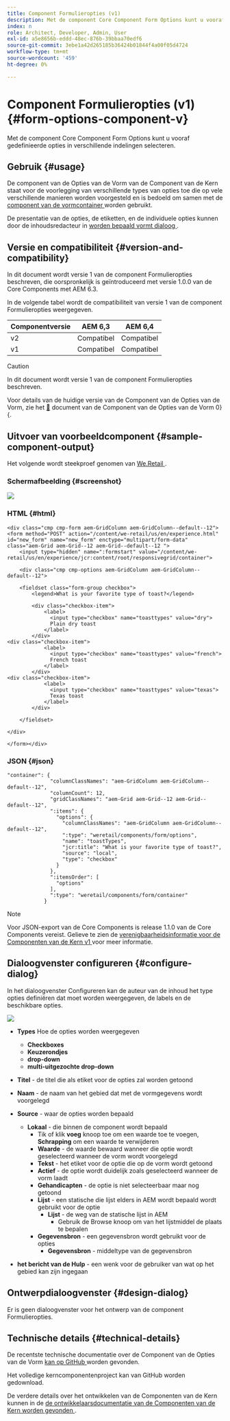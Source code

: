 ```yaml
---
title: Component Formulieropties (v1)
description: Met de component Core Component Form Options kunt u vooraf gedefinieerde opties in verschillende indelingen selecteren.
index: n
role: Architect, Developer, Admin, User
exl-id: a5e8656b-eddd-48ec-876b-39bbaa70edf6
source-git-commit: 3ebe1a42d265185b36424b01844f4a00f05d4724
workflow-type: tm+mt
source-wordcount: '459'
ht-degree: 0%

---
```


# Component Formulieropties (v1) {#form-options-component-v}

Met de component Core Component Form Options kunt u vooraf gedefinieerde opties in verschillende indelingen selecteren.

## Gebruik {#usage}

De component van de Opties van de Vorm van de Component van de Kern staat voor de voorlegging van verschillende types van opties toe die op vele verschillende manieren worden voorgesteld en is bedoeld om samen met de [ component van de vormcontainer ](form-container-v1.md) worden gebruikt.

De presentatie van de opties, de etiketten, en de individuele opties kunnen door de inhoudsredacteur in [ worden bepaald vormt dialoog ](#configure-dialog).

## Versie en compatibiliteit {#version-and-compatibility}

In dit document wordt versie 1 van de component Formulieropties beschreven, die oorspronkelijk is geïntroduceerd met versie 1.0.0 van de Core Components met AEM 6.3.

In de volgende tabel wordt de compatibiliteit van versie 1 van de component Formulieropties weergegeven.

| Componentversie | AEM 6,3 | AEM 6,4 |
|--- |--- |--- |
| v2 | Compatibel | Compatibel |
| v1 | Compatibel | Compatibel |

>[!CAUTION]
>
>In dit document wordt versie 1 van de component Formulieropties beschreven.
>
>Voor details van de huidige versie van de Component van de Opties van de Vorm, zie het [&#128279;](/help/components/forms/form-options.md) document van de Component van de Opties van de Vorm 0&rbrace; &lbrace;.

## Uitvoer van voorbeeldcomponent {#sample-component-output}

Het volgende wordt steekproef genomen van [ We.Retail ](https://helpx.adobe.com/experience-manager/6-4/sites/developing/using/we-retail.html).

### Schermafbeelding {#screenshot}

![](/help/assets/chlimage_1-89.png)

### HTML {#html}

```
<div class="cmp cmp-form aem-GridColumn aem-GridColumn--default--12">
<form method="POST" action="/content/we-retail/us/en/experience.html" id="new_form" name="new_form" enctype="multipart/form-data" class="aem-Grid aem-Grid--12 aem-Grid--default--12 ">
    <input type="hidden" name=":formstart" value="/content/we-retail/us/en/experience/jcr:content/root/responsivegrid/container">
    
    <div class="cmp cmp-options aem-GridColumn aem-GridColumn--default--12">

    <fieldset class="form-group checkbox">
        <legend>What is your favorite type of toast?</legend>
        
        <div class="checkbox-item">
            <label>
              <input type="checkbox" name="toasttypes" value="dry">
              Plain dry toast
            </label>
        </div>
<div class="checkbox-item">
            <label>
              <input type="checkbox" name="toasttypes" value="french">
              French toast
            </label>
        </div>
<div class="checkbox-item">
            <label>
              <input type="checkbox" name="toasttypes" value="texas">
              Texas toast
            </label>
        </div>

    </fieldset>
    
</div>
    
</form></div>
```

### JSON {#json}

```
"container": {
              "columnClassNames": "aem-GridColumn aem-GridColumn--default--12",
              "columnCount": 12,
              "gridClassNames": "aem-Grid aem-Grid--12 aem-Grid--default--12",
              ":items": {
                "options": {
                  "columnClassNames": "aem-GridColumn aem-GridColumn--default--12",
                  ":type": "weretail/components/form/options",
                  "name": "toastTypes",
                  "jcr:title": "What is your favorite type of toast?",
                  "source": "local",
                  "type": "checkbox"
                }
              },
              ":itemsOrder": [
                "options"
              ],
              ":type": "weretail/components/form/container"
            }
```

>[!NOTE]
>
>Voor JSON-export van de Core Components is release 1.1.0 van de Core Components vereist. Gelieve te zien de [ verenigbaarheidsinformatie voor de Componenten van de Kern v1 ](/help/versions.md) voor meer informatie.

## Dialoogvenster configureren {#configure-dialog}

In het dialoogvenster Configureren kan de auteur van de inhoud het type opties definiëren dat moet worden weergegeven, de labels en de beschikbare opties.

![](/help/assets/chlimage_1-90.png)

* **Types**
Hoe de opties worden weergegeven

   * **Checkboxes**
   * **Keuzerondjes**
   * **drop-down**
   * **multi-uitgezochte drop-down**

* **Titel** - de titel die als etiket voor de opties zal worden getoond
* **Naam** - de naam van het gebied dat met de vormgegevens wordt voorgelegd
* **Source** - waar de opties worden bepaald

   * **Lokaal** - die binnen de component wordt bepaald
      * Tik of klik **voeg** knoop toe om een waarde toe te voegen, **Schrapping** om een waarde te verwijderen
      * **Waarde** - de waarde bewaard wanneer die optie wordt geselecteerd wanneer de vorm wordt voorgelegd
      * **Tekst** - het etiket voor de optie die op de vorm wordt getoond
      * **Actief** - de optie wordt duidelijk zoals geselecteerd wanneer de vorm laadt
      * **Gehandicapten** - de optie is niet selecteerbaar maar nog getoond
      * **Lijst** - een statische die lijst elders in AEM wordt bepaald wordt gebruikt voor de optie
         * **Lijst** - de weg van de statische lijst in AEM
            * Gebruik de Browse knoop om van het lijstmiddel de plaats te bepalen
      * **Gegevensbron** - een gegevensbron wordt gebruikt voor de opties
         * **Gegevensbron** - middeltype van de gegevensbron
* **het bericht van de Hulp** - een wenk voor de gebruiker van wat op het gebied kan zijn ingegaan

## Ontwerpdialoogvenster {#design-dialog}

Er is geen dialoogvenster voor het ontwerp van de component Formulieropties.

## Technische details {#technical-details}

De recentste technische documentatie over de Component van de Opties van de Vorm [ kan op GitHub ](https://github.com/adobe/aem-core-wcm-components/tree/master/content/src/content/jcr_root/apps/core/wcm/components/form/options/v1/options) worden gevonden.

Het volledige kerncomponentenproject kan van GitHub worden gedownload.

De verdere details over het ontwikkelen van de Componenten van de Kern kunnen in de [ de ontwikkelaarsdocumentatie van de Componenten van de Kern worden gevonden ](/help/developing/overview.md).
